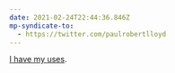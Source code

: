 ```yaml
---
date: 2021-02-24T22:44:36.846Z
mp-syndicate-to:
  - https://twitter.com/paulrobertlloyd
---
```

[I have my uses](https://twitter.com/HelenWelshHelen/status/1364703358410502144).

